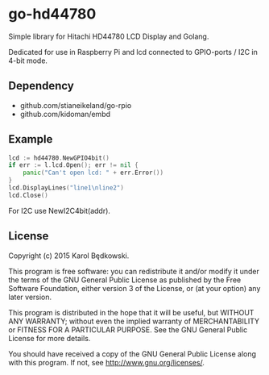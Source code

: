 go-hd44780
==========

Simple library for Hitachi HD44780 LCD Display and Golang.

Dedicated for use in Raspberry Pi and lcd connected to GPIO-ports / I2C in 4-bit mode.

## Dependency

* github.com/stianeikeland/go-rpio
* github.com/kidoman/embd

## Example

```go
lcd := hd44780.NewGPIO4bit()
if err := l.lcd.Open(); err != nil {
	panic("Can't open lcd: " + err.Error())
}
lcd.DisplayLines("line1\nline2")
lcd.Close()
```

For I2C use NewI2C4bit(addr).


## License 
Copyright (c) 2015 Karol Będkowski.

This program is free software: you can redistribute it and/or modify
it under the terms of the GNU General Public License as published by
the Free Software Foundation, either version 3 of the License, or
(at your option) any later version.

This program is distributed in the hope that it will be useful,
but WITHOUT ANY WARRANTY; without even the implied warranty of
MERCHANTABILITY or FITNESS FOR A PARTICULAR PURPOSE.  See the
GNU General Public License for more details.

You should have received a copy of the GNU General Public License
along with this program.  If not, see <http://www.gnu.org/licenses/>.
